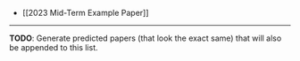 - [[2023 Mid-Term Example Paper]]

___

**TODO**: Generate predicted papers (that look the exact same) that will also be appended to this list.